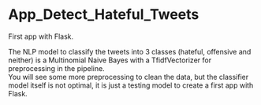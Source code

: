 # App_Detect_Hateful_Tweets


First app with Flask.

The NLP model to classify the tweets into 3 classes (hateful, offensive and neither) is a Multinomial Naive Bayes with a TfidfVectorizer for preprocessing in the pipeline.    
You will see some more preprocessing to clean the data, but the classifier model itself is not optimal, it is just a testing model to create a first app with Flask.
